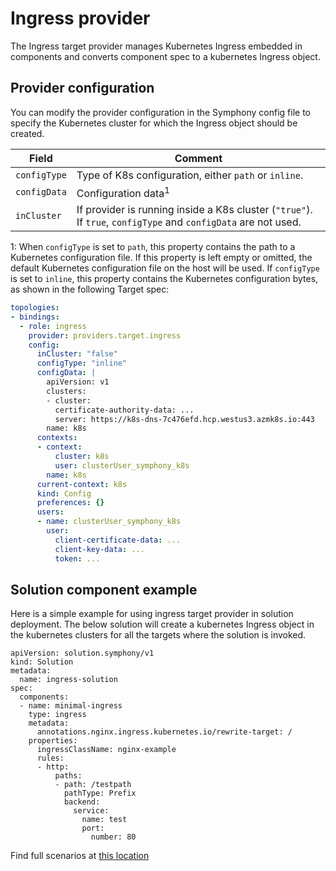 # Ingress provider
The Ingress target provider manages Kubernetes Ingress embedded in components and converts component spec to a kubernetes Ingress object.

## Provider configuration
You can modify the provider configuration in the Symphony config file to specify the Kubernetes cluster for which the Ingress object should be created.

| Field | Comment |
|--------|--------|
| `configType` | Type of K8s configuration, either `path` or `inline`. |
| `configData` | Configuration data<sup>1</sup> |
| `inCluster` | If provider is running inside a K8s cluster (`"true"`). If `true`, `configType` and `configData` are not used. |

1: When `configType` is set to `path`, this property contains the path to a Kubernetes configuration file. If this property is left empty or omitted, the default Kubernetes configuration file on the host will be used. If `configType` is set to `inline`, this property contains the Kubernetes configuration bytes, as shown in the following Target spec:


```yaml
topologies:
- bindings:
  - role: ingress
    provider: providers.target.ingress
    config:
      inCluster: "false"
      configType: "inline"
      configData: |
        apiVersion: v1
        clusters:
        - cluster:
          certificate-authority-data: ...
          server: https://k8s-dns-7c476efd.hcp.westus3.azmk8s.io:443
        name: k8s
      contexts:
      - context:
          cluster: k8s
          user: clusterUser_symphony_k8s
        name: k8s
      current-context: k8s
      kind: Config
      preferences: {}
      users:
      - name: clusterUser_symphony_k8s
        user:
          client-certificate-data: ...
          client-key-data: ...
          token: ...
```


## Solution component example
Here is a simple example for using ingress target provider in solution deployment. The below solution will create a kubernetes Ingress object in the kubernetes clusters for all the targets where the solution is invoked. 

```
apiVersion: solution.symphony/v1
kind: Solution
metadata: 
  name: ingress-solution
spec:  
  components:
  - name: minimal-ingress
    type: ingress
    metadata:
      annotations.nginx.ingress.kubernetes.io/rewrite-target: /
    properties:
      ingressClassName: nginx-example
      rules:
      - http:
          paths:
          - path: /testpath
            pathType: Prefix
            backend:
              service:
                name: test
                port:
                  number: 80        
```
Find full scenarios at [this location](../../../samples/canary/solution.yaml)